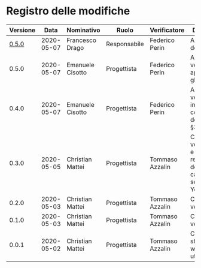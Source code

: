 # Registro delle modifiche
Versione | Data | Nominativo | Ruolo | Verificatore | Descrizione
------------- | ------------- | ------------- | ------------- | ------------- | -------------
[0.5.0](https://github.com/qb-team/Stalker-ManualeUtente/releases/tag/0.5.0) | 2020-05-07 | Francesco Drago | Responsabile | Federico Perin  | Approvazione documento.
0.5.0 | 2020-05-07 | Emanuele Cisotto | Progettista | Federico Perin  | Aggiunto e verificato appendice glossario.
0.4.0 | 2020-05-07 | Emanuele Cisotto | Progettista | Federico Perin  | Aggiunto e verificato immagini e contenuto descrittivo in §3.1 .
0.3.0 | 2020-05-05 | Christian Mattei | Progettista | Tommaso Azzalin | Creazione e verifica §2.1 e §3.1, realizzazione dei video e caricati in seguito su YouTube.
0.2.0 | 2020-05-03 | Christian Mattei | Progettista | Tommaso Azzalin | Creazione e verifica §3.1.
0.1.0 | 2020-05-03 | Christian Mattei | Progettista | Tommaso Azzalin | Creazione e verifica §2.1.
0.0.1 | 2020-05-02 | Christian Mattei | Progettista | Tommaso Azzalin | Creata struttura sito web manuale utente.